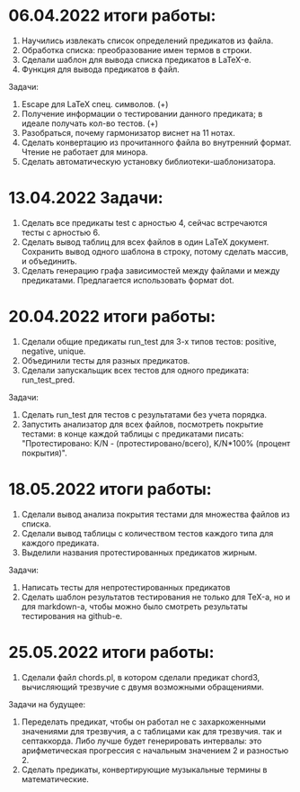 # 06.04.2022 итоги работы:

1. Научились извлекать список определений предикатов из файла.
2. Обработка списка: преобразование имен термов в строки.
3. Сделали шаблон для вывода списка предикатов в LaTeX-е.
4. Функция для вывода предикатов в файл.

Задачи:

1. Escape для LaTeX спец. символов. (+)
2. Получение информации о тестировании данного предиката; в идеале получать кол-во тестов. (+)
3. Разобраться, почему гармонизатор виснет на 11 нотах.
4. Сделать конвертацию из прочитанного файла во внутренний формат. Чтение не работает для минора.
5. Сделать автоматическую установку библиотеки-шаблонизатора.

# 13.04.2022 Задачи:

1. Сделать все предикаты test с арностью 4, сейчас встречаются тесты с арностью 6.
2. Сделать вывод таблиц для всех файлов в один LaTeX документ. Сохранить вывод одного шаблона в строку, потому сделать массив, и объединить.
3. Сделать генерацию графа зависимостей между файлами и между предикатами. Предлагается использовать формат dot.

# 20.04.2022 итоги работы:

1. Сделали общие предикаты run_test для 3-х типов тестов: positive, negative, unique.
2. Объединили тесты для разных предикатов.
3. Сделали запускальщик всех тестов для одного предиката: run_test_pred.

Задачи:

1. Сделать run_test для тестов с результатами без учета порядка.
2. Запустить анализатор для всех файлов, посмотреть покрытие тестами: в конце каждой таблицы с предикатами писать:
"Протестировано: K/N - (протестировано/всего), K/N*100% (процент покрытия)".

# 18.05.2022 итоги работы:

1. Сделали вывод анализа покрытия тестами для множества файлов из списка.
2. Сделали вывод таблицы с количеством тестов каждого типа для каждого предиката.
3. Выделили названия протестированных предикатов жирным.

Задачи:

1. Написать тесты для непротестированных предикатов
2. Сделать шаблон результатов тестирования не только для TeX-а, но и для markdown-а, чтобы можно было смотреть результаты тестирования на github-е.

# 25.05.2022 итоги работы:

1. Сделали файл chords.pl, в котором сделали предикат chord3, вычисляющий  трезвучие с двумя возможными обращениями.

Задачи на будущее:

1. Переделать предикат, чтобы он работал не с захаркоженными значениями для трезвучия, а с таблицами как для трезвучия. так и септаккорда. Либо лучше будет генерировать интервалы: это арифметическая прогрессия с начальным значением 2 и разностью 2.
2. Сделать предикаты, конвертирующие музыкальные термины в математические.
